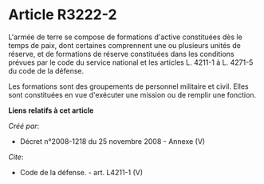# Article R3222-2

L'armée de terre se compose de formations d'active constituées dès le temps de paix, dont certaines comprennent une ou
plusieurs unités de réserve, et de formations de réserve constituées dans les conditions prévues par le code du service
national et les articles L. 4211-1 à L. 4271-5 du code de la défense. 

Les formations sont des groupements de personnel militaire et civil. Elles sont constituées en vue d'exécuter une mission ou
de remplir une fonction.

**Liens relatifs à cet article**

_Créé par_:

  - Décret n°2008-1218 du 25 novembre 2008 -  Annexe (V)

_Cite_:

  - Code de la défense. - art. L4211-1 (V)
